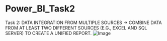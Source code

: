 # Power_BI_Task2
Task 2:  DATA INTEGRATION FROM MULTIPLE SOURCES -> COMBINE DATA FROM AT LEAST TWO DIFFERENT SOURCES (E.G., EXCEL AND SQL SERVER) TO CREATE A UNIFIED REPORT.
![Image](https://github.com/user-attachments/assets/2da6915e-de73-47d0-9003-e9c8c3565b7b)
